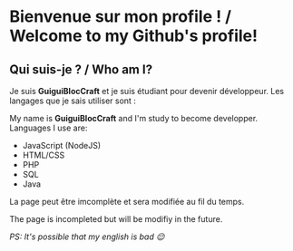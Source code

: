 # Bienvenue sur mon profile ! / Welcome to my Github's profile!

## Qui suis-je ? / Who am I?

Je suis **GuiguiBlocCraft** et je suis étudiant pour devenir développeur. Les langages que je sais utiliser sont :

My name is **GuiguiBlocCraft** and I'm study to become developper. Languages I use are:

- JavaScript (NodeJS)
- HTML/CSS
- PHP
- SQL
- Java

La page peut être imcomplète et sera modifiée au fil du temps.

The page is incompleted but will be modifiy in the future.

*PS: It's possible that my english is bad 😌*

